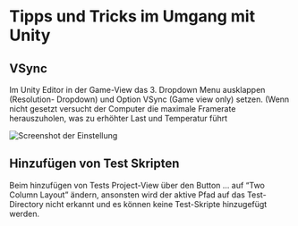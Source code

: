 # Tipps und Tricks im Umgang mit Unity

## VSync

Im Unity Editor in der Game-View das 3. Dropdown Menu ausklappen (Resolution-
Dropdown) und Option VSync (Game view only) setzen. (Wenn nicht gesetzt versucht
der Computer die maximale Framerate herauszuholen, was zu erhöhter Last und
Temperatur führt

![Screenshot der Einstellung](/unity/vsync-setting.png)

## Hinzufügen von Test Skripten

Beim hinzufügen von Tests Project-View über den Button … auf “Two Column Layout” 
ändern, ansonsten wird der aktive Pfad auf das Test-Directory nicht erkannt und
es können keine Test-Skripte hinzugefügt werden.
